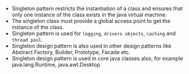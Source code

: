 
- Singleton pattern restricts the instantiation of a class and ensures that only one instance of the class exists in the java virtual machine.
- The singleton class must provide a global access point to get the instance of the class.
- Singleton pattern is used for ```logging```, ```drivers objects```,
  ```caching``` and ```thread pool```.
- Singleton design pattern is also used in other design patterns like Abstract Factory, Builder, Prototype, Facade etc.
- Singleton design pattern is used in core java classes also, for example java.lang.Runtime, java.awt.Desktop.

